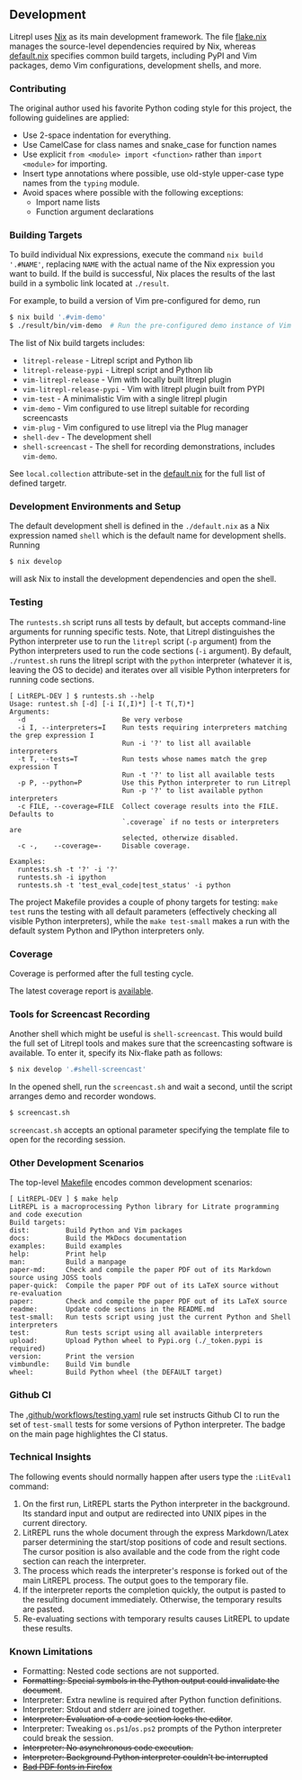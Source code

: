 ## Development

Litrepl uses [Nix](https://nixos.org/nix) as its main development
framework. The file [flake.nix](./static/flake.nix) manages the source-level
dependencies required by Nix, whereas [default.nix](./static/default.nix) specifies
common build targets, including PyPI and Vim packages, demo Vim configurations,
development shells, and more.

### Contributing

The original author used his favorite Python coding style for this project, the
following guidelines are applied:

* Use 2-space indentation for everything.
* Use CamelCase for class names and snake_case for function names
* Use explicit `from <module> import <function>` rather than `import <module>`
  for importing.
* Insert type annotations where possible, use old-style upper-case type names
  from the `typing` module.
* Avoid spaces where possible with the following exceptions:
  - Import name lists
  - Function argument declarations

### Building Targets

To build individual Nix expressions, execute the command `nix build '.#NAME'`,
replacing `NAME` with the actual name of the Nix expression you want to build.
If the build is successful, Nix places the results of the last build in a
symbolic link located at `./result`.

For example, to build a version of Vim pre-configured for demo, run

``` sh
$ nix build '.#vim-demo'
$ ./result/bin/vim-demo  # Run the pre-configured demo instance of Vim
```

The list of Nix build targets includes:

* `litrepl-release` - Litrepl script and Python lib
* `litrepl-release-pypi` - Litrepl script and Python lib
* `vim-litrepl-release` - Vim with locally built litrepl plugin
* `vim-litrepl-release-pypi` - Vim with litrepl plugin built from PYPI
* `vim-test` - A minimalistic Vim with a single litrepl plugin
* `vim-demo` - Vim configured to use litrepl suitable for recording screencasts
* `vim-plug` - Vim configured to use litrepl via the Plug manager
* `shell-dev` - The development shell
* `shell-screencast` - The shell for recording demonstrations, includes `vim-demo`.

See `local.collection` attribute-set in the [default.nix](./static/default.nix) for the
full list of defined targetr.

### Development Environments and Setup

The default development shell is defined in the `./default.nix` as a Nix
expression named `shell` which is the default name for development shells.
Running

``` sh
$ nix develop
```

will ask Nix to install the development dependencies and open the shell.

### Testing

The `runtests.sh` script runs all tests by default, but accepts command-line
arguments for running specific tests. Note, that Litrepl distinguishes the
Python interpreter use to run the `litrepl` script (`-p` argument) from the
Python interpreters used to run the code sections (`-i` argument).  By default,
`./runtest.sh` runs the litrepl script with the `python` interpreter (whatever
it is, leaving the OS to decide) and iterates over all visible Python
interpreters for running code sections.


<!--
``` python
print("~~~~ shell\n[ LitREPL-DEV ] $ runtests.sh --help")
!runtests.sh --help
print("~~~~")
```
-->
<!-- result -->
~~~~ shell
[ LitREPL-DEV ] $ runtests.sh --help
Usage: runtest.sh [-d] [-i I(,I)*] [-t T(,T)*]
Arguments:
  -d                        Be very verbose
  -i I, --interpreters=I    Run tests requiring interpreters matching the grep expression I
                            Run -i '?' to list all available interpreters
  -t T, --tests=T           Run tests whose names match the grep expression T
                            Run -t '?' to list all available tests
  -p P, --python=P          Use this Python interpreter to run Litrepl
                            Run -p '?' to list available python interpreters
  -c FILE, --coverage=FILE  Collect coverage results into the FILE. Defaults to
                            `.coverage` if no tests or interpreters are
                            selected, otherwize disabled.
  -c -,    --coverage=-     Disable coverage.

Examples:
  runtests.sh -t '?' -i '?'
  runtests.sh -i ipython
  runtests.sh -t 'test_eval_code|test_status' -i python
~~~~
<!-- noresult -->

The project Makefile provides a couple of phony targets for testing:
`make test` runs the testing with all default parameters (effectively checking
all visible Python interpreters), while the `make test-small` makes a run with
the default system Python and IPython interpreters only.

### Coverage

Coverage is performed after the full testing cycle.

The latest coverage report is [available](./coverage.md).

### Tools for Screencast Recording

Another shell which might be useful is `shell-screencast`. This would build the
full set of Litrepl tools and makes sure that the screencasting software is
available. To enter it, specify its Nix-flake path as follows:

``` sh
$ nix develop '.#shell-screencast'
```

In the opened shell, run the `screencast.sh` and wait a second, until the script
arranges demo and recorder wondows.

``` sh
$ screencast.sh
```

`screencast.sh` accepts an optional parameter specifying the template file to
open for the recording session.

### Other Development Scenarios

The top-level [Makefile](./static/Makefile) encodes common development scenarios:

<!--
``` python
print("~~~~ shell\n[ LitREPL-DEV ] $ make help")
!make help | grep -v -E 'Entering|Leaving'
print("~~~~")
```
-->
<!-- result -->
~~~~ shell
[ LitREPL-DEV ] $ make help
LitREPL is a macroprocessing Python library for Litrate programming and code execution
Build targets:
dist:         Build Python and Vim packages
docs:         Build the MkDocs documentation
examples:     Build examples
help:         Print help
man:          Build a manpage
paper-md:     Check and compile the paper PDF out of its Markdown source using JOSS tools
paper-quick:  Compile the paper PDF out of its LaTeX source without re-evaluation
paper:        Check and compile the paper PDF out of its LaTeX source
readme:       Update code sections in the README.md
test-small:   Run tests script using just the current Python and Shell interpreters
test:         Run tests script using all available interpreters
upload:       Upload Python wheel to Pypi.org (./_token.pypi is required)
version:      Print the version
vimbundle:    Build Vim bundle
wheel:        Build Python wheel (the DEFAULT target)
~~~~
<!-- noresult -->

### Github CI

The [.github/workflows/testing.yaml](./static/testing.yaml) rule set
instructs Github CI to run the set of `test-small` tests for some versions of
Python interpreter. The badge on the main page highlightes the CI status.

### Technical Insights

The following events should normally happen after users type the `:LitEval1`
command:

1. On the first run, LitREPL starts the Python interpreter in the background.
   Its standard input and output are redirected into UNIX pipes in the current
   directory.
2. LitREPL runs the whole document through the express Markdown/Latex parser
   determining the start/stop positions of code and result sections. The cursor
   position is also available and the code from the right code section can
   reach the interpreter.
3. The process which reads the interpreter's response is forked out of the main
   LitREPL process. The output goes to the temporary file.
4. If the interpreter reports the completion quickly, the output is pasted to
   the resulting document immediately. Otherwise, the temporary results are
   pasted.
5. Re-evaluating sections with temporary results causes LitREPL to update
   these results.

### Known Limitations

* Formatting: Nested code sections are not supported.
* ~~Formatting: Special symbols in the Python output could invalidate the
  document~~.
* Interpreter: Extra newline is required after Python function definitions.
* Interpreter: Stdout and stderr are joined together.
* ~~Interpreter: Evaluation of a code section locks the editor~~.
* Interpreter: Tweaking `os.ps1`/`os.ps2` prompts of the Python interpreter
  could break the session.
* ~~Interpreter: No asynchronous code execution.~~
* ~~Interpreter: Background Python interpreter couldn't be interrupted~~
* ~~[Bad PDF fonts in Firefox](https://github.com/mozilla/pdf.js/issues/17401)~~
